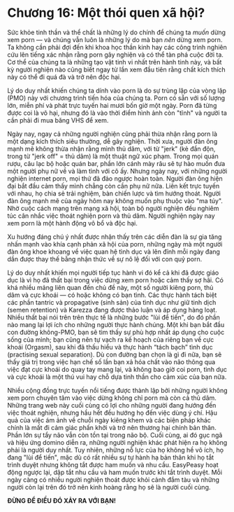 # Chương 16: Một thói quen xã hội?

Sức khỏe tinh thần và thể chất là những lý do chính để chúng ta *muốn* dừng xem porn — và chúng vẫn luôn là những lý do mà bạn *nên* dừng xem porn. Ta không cần phải đợi đến khi khoa học thần kinh hay các công trình nghiên cứu lên tiếng xác nhận rằng porn gây nghiện và có thể tàn phá cuộc đời ta. Cơ thể của chúng ta là những tạo vật tinh vi nhất trên hành tinh này, và bất kỳ người nghiện nào cũng biết ngay từ lần xem đầu tiên rằng chất kích thích này có thể đi quá đà và trở nên độc hại.

Lý do duy nhất khiến chúng ta dính vào porn là do sự trùng lặp của vòng lặp (PMO) này với chương trình tiến hóa của chúng ta. Porn có sẵn với số lượng lớn, miễn phí và phát trực tuyến hai mươi bốn giờ một ngày. Porn đã từng được coi là vô hại, nhưng đó là vào thời điểm hình ảnh còn "tĩnh" và người ta cần phải đi mua băng VHS để xem.

Ngày nay, ngay cả những người nghiện cũng phải thừa nhận rằng porn là một dạng kích thích siêu thường, dễ gây nghiện. Thời xưa, người đàn ông mạnh mẽ không thừa nhận rằng mình thủ dâm, với từ "jerk" (kẻ đần độn, trong từ "jerk off" = thủ dâm) là một thuật ngữ xúc phạm. Trong mọi quán rượu, câu lạc bộ hoặc quán bar, phần lớn cánh mày râu sẽ tự hào muốn đưa một người phụ nữ về và làm tình với cô ấy. Nhưng ngày nay, với những người nghiện internet porn, mọi thứ đã đảo ngược hoàn toàn. Người đàn ông hiện đại bắt đầu cảm thấy mình chẳng còn cần phụ nữ nữa. Liên kết trực tuyến với nhau, họ chia sẻ trải nghiệm, bàn chiến lược và tìm hướng thoát. Người đàn ông mạnh mẽ của ngày hôm nay không muốn phụ thuộc vào "ma túy". Nhờ cuộc cách mạng trên mạng xã hội, toàn bộ người nghiện đều nghiêm túc cân nhắc việc thoát nghiện porn và thủ dâm. Người nghiện ngày nay xem porn là một hành động vô bổ và độc hại.

Xu hướng đáng chú ý nhất được nhận thấy trên các diễn đàn là sự gia tăng nhấn mạnh vào khía cạnh phản xã hội của porn, những ngày mà một người đàn ông khoe khoang về việc quan hệ tình dục và lên đỉnh mỗi ngày đang dần được thay thế bằng nhận thức về sự nô lệ đối với con quỷ porn.

Lý do duy nhất khiến mọi người tiếp tục hành vi đó kể cả khi đã được giáo dục là vì họ đã thất bại trong việc dừng xem porn hoặc cảm thấy sợ hãi. Có khá nhiều mảng liên quan đến chủ đề này, một số người kiêng porn, thủ dâm và cực khoái — có hoặc không có bạn tình. Các thực hành tách biệt các phần tantric và propagative (sinh sản) của tình dục như giữ tinh dịch (semen retention) và Karezza đang được thảo luận và áp dụng hàng loạt. Nhiều thất bại nói trên trên thực tế là những bước "lùi để tiến", do đó phần nào mang lại lợi ích cho những người thực hành chúng. Một khi bạn bắt đầu con đường không-PMO, bạn sẽ tìm thấy sự phù hợp nhất áp dụng cho cuộc sống của mình; bạn cũng nên tự vạch ra kế hoạch của riêng bạn về cực khoái (Orgasm), sau khi đã thấu hiểu và thực hành “tách bạch” tình dục (practising sexual separation). Dù con đường bạn chọn là gì đi nữa, bạn sẽ thấy giá trị trong việc hạn chế số lần bạn xả hóa chất vào não thông qua việc đạt cực khoái do quay tay mang lại, và không bao giờ coi porn, tình dục và cực khoái là một thú vui hay chỗ dựa tinh thần cho cảm xúc của bạn nữa.

Nhiều cộng đồng trực tuyến nổi tiếng được thành lập bởi những người không xem porn chuyên tâm vào việc dừng không chỉ porn mà còn cả thủ dâm. Những trang web này cuối cùng có lợi cho những người đang hướng đến việc thoát nghiện, nhưng hầu hết đều hướng họ đến việc dùng ý chí. Hậu quả của việc ám ảnh về chuỗi ngày kiêng khem và các biện pháp khác chính là mất đi cảm giác phấn khởi và trở nên thương hại chính bản thân. Phần lớn sự tẩy não vẫn còn tồn tại trong não bộ. Cuối cùng, ai đó gục ngã và hiệu ứng domino diễn ra, những người nghiện khác phát hiện ra họ không phải là người duy nhất. Tuy nhiên, những nỗ lực của họ không hề vô ích, họ đang "lùi để tiến", mặc dù có rất nhiều sự tự hành hạ bản thân khi họ tắt trình duyệt nhưng không tắt được ham muốn và nhu cầu. EasyPeasy hoạt động ngược lại, dập tắt nhu cầu và ham muốn trước khi tắt trình duyệt. Mỗi ngày càng có nhiều người nghiện thoát được khỏi cảnh đắm tàu và những người còn lại trên đó trở nên kinh hoàng rằng họ sẽ là người cuối cùng.

**ĐỪNG ĐỂ ĐIỀU ĐÓ XẢY RA VỚI BẠN!**